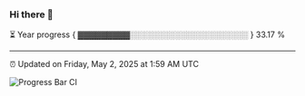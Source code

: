 ### Hi there 👋

⏳ Year progress { ▓▓▓▓▓▓▓▓▓░░░░░░░░░░░░░░░░░░░░░ } 33.17 %

---

⏰ Updated on Friday, May 2, 2025 at 1:59 AM UTC

![Progress Bar CI](https://github.com/arthurbuhl/arthurbuhl/workflows/Progress%20Bar%20CI/badge.svg)
